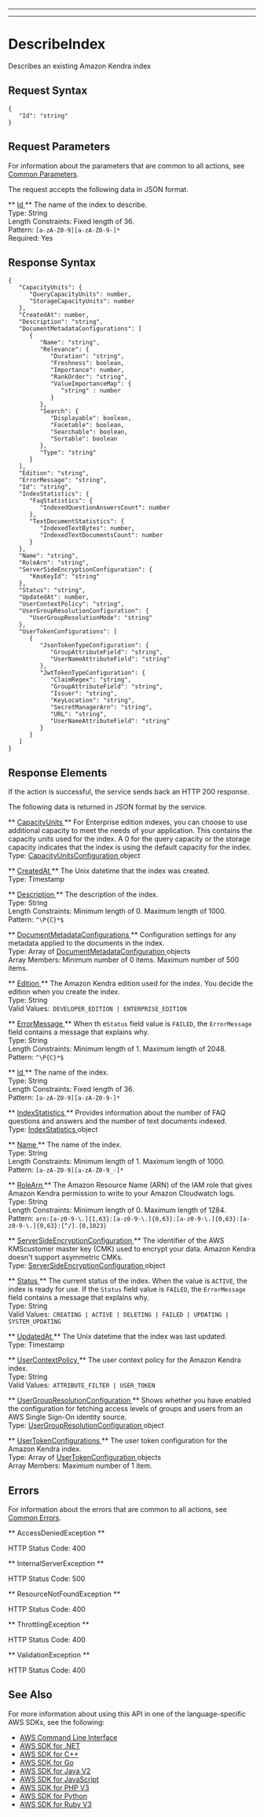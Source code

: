--------

--------

# DescribeIndex<a name="API_DescribeIndex"></a>

Describes an existing Amazon Kendra index

## Request Syntax<a name="API_DescribeIndex_RequestSyntax"></a>

```
{
   "Id": "string"
}
```

## Request Parameters<a name="API_DescribeIndex_RequestParameters"></a>

For information about the parameters that are common to all actions, see [Common Parameters](CommonParameters.md)\.

The request accepts the following data in JSON format\.

 ** [ Id ](#API_DescribeIndex_RequestSyntax) **   <a name="Kendra-DescribeIndex-request-Id"></a>
The name of the index to describe\.  
Type: String  
Length Constraints: Fixed length of 36\.  
Pattern: `[a-zA-Z0-9][a-zA-Z0-9-]*`   
Required: Yes

## Response Syntax<a name="API_DescribeIndex_ResponseSyntax"></a>

```
{
   "CapacityUnits": { 
      "QueryCapacityUnits": number,
      "StorageCapacityUnits": number
   },
   "CreatedAt": number,
   "Description": "string",
   "DocumentMetadataConfigurations": [ 
      { 
         "Name": "string",
         "Relevance": { 
            "Duration": "string",
            "Freshness": boolean,
            "Importance": number,
            "RankOrder": "string",
            "ValueImportanceMap": { 
               "string" : number 
            }
         },
         "Search": { 
            "Displayable": boolean,
            "Facetable": boolean,
            "Searchable": boolean,
            "Sortable": boolean
         },
         "Type": "string"
      }
   ],
   "Edition": "string",
   "ErrorMessage": "string",
   "Id": "string",
   "IndexStatistics": { 
      "FaqStatistics": { 
         "IndexedQuestionAnswersCount": number
      },
      "TextDocumentStatistics": { 
         "IndexedTextBytes": number,
         "IndexedTextDocumentsCount": number
      }
   },
   "Name": "string",
   "RoleArn": "string",
   "ServerSideEncryptionConfiguration": { 
      "KmsKeyId": "string"
   },
   "Status": "string",
   "UpdatedAt": number,
   "UserContextPolicy": "string",
   "UserGroupResolutionConfiguration": { 
      "UserGroupResolutionMode": "string"
   },
   "UserTokenConfigurations": [ 
      { 
         "JsonTokenTypeConfiguration": { 
            "GroupAttributeField": "string",
            "UserNameAttributeField": "string"
         },
         "JwtTokenTypeConfiguration": { 
            "ClaimRegex": "string",
            "GroupAttributeField": "string",
            "Issuer": "string",
            "KeyLocation": "string",
            "SecretManagerArn": "string",
            "URL": "string",
            "UserNameAttributeField": "string"
         }
      }
   ]
}
```

## Response Elements<a name="API_DescribeIndex_ResponseElements"></a>

If the action is successful, the service sends back an HTTP 200 response\.

The following data is returned in JSON format by the service\.

 ** [ CapacityUnits ](#API_DescribeIndex_ResponseSyntax) **   <a name="Kendra-DescribeIndex-response-CapacityUnits"></a>
For Enterprise edition indexes, you can choose to use additional capacity to meet the needs of your application\. This contains the capacity units used for the index\. A 0 for the query capacity or the storage capacity indicates that the index is using the default capacity for the index\.  
Type: [ CapacityUnitsConfiguration ](API_CapacityUnitsConfiguration.md) object

 ** [ CreatedAt ](#API_DescribeIndex_ResponseSyntax) **   <a name="Kendra-DescribeIndex-response-CreatedAt"></a>
The Unix datetime that the index was created\.  
Type: Timestamp

 ** [ Description ](#API_DescribeIndex_ResponseSyntax) **   <a name="Kendra-DescribeIndex-response-Description"></a>
The description of the index\.  
Type: String  
Length Constraints: Minimum length of 0\. Maximum length of 1000\.  
Pattern: `^\P{C}*$` 

 ** [ DocumentMetadataConfigurations ](#API_DescribeIndex_ResponseSyntax) **   <a name="Kendra-DescribeIndex-response-DocumentMetadataConfigurations"></a>
Configuration settings for any metadata applied to the documents in the index\.  
Type: Array of [ DocumentMetadataConfiguration ](API_DocumentMetadataConfiguration.md) objects  
Array Members: Minimum number of 0 items\. Maximum number of 500 items\.

 ** [ Edition ](#API_DescribeIndex_ResponseSyntax) **   <a name="Kendra-DescribeIndex-response-Edition"></a>
The Amazon Kendra edition used for the index\. You decide the edition when you create the index\.  
Type: String  
Valid Values:` DEVELOPER_EDITION | ENTERPRISE_EDITION` 

 ** [ ErrorMessage ](#API_DescribeIndex_ResponseSyntax) **   <a name="Kendra-DescribeIndex-response-ErrorMessage"></a>
When th e`Status` field value is `FAILED`, the `ErrorMessage` field contains a message that explains why\.  
Type: String  
Length Constraints: Minimum length of 1\. Maximum length of 2048\.  
Pattern: `^\P{C}*$` 

 ** [ Id ](#API_DescribeIndex_ResponseSyntax) **   <a name="Kendra-DescribeIndex-response-Id"></a>
The name of the index\.  
Type: String  
Length Constraints: Fixed length of 36\.  
Pattern: `[a-zA-Z0-9][a-zA-Z0-9-]*` 

 ** [ IndexStatistics ](#API_DescribeIndex_ResponseSyntax) **   <a name="Kendra-DescribeIndex-response-IndexStatistics"></a>
Provides information about the number of FAQ questions and answers and the number of text documents indexed\.  
Type: [ IndexStatistics ](API_IndexStatistics.md) object

 ** [ Name ](#API_DescribeIndex_ResponseSyntax) **   <a name="Kendra-DescribeIndex-response-Name"></a>
The name of the index\.  
Type: String  
Length Constraints: Minimum length of 1\. Maximum length of 1000\.  
Pattern: `[a-zA-Z0-9][a-zA-Z0-9_-]*` 

 ** [ RoleArn ](#API_DescribeIndex_ResponseSyntax) **   <a name="Kendra-DescribeIndex-response-RoleArn"></a>
The Amazon Resource Name \(ARN\) of the IAM role that gives Amazon Kendra permission to write to your Amazon Cloudwatch logs\.  
Type: String  
Length Constraints: Minimum length of 0\. Maximum length of 1284\.  
Pattern: `arn:[a-z0-9-\.]{1,63}:[a-z0-9-\.]{0,63}:[a-z0-9-\.]{0,63}:[a-z0-9-\.]{0,63}:[^/].{0,1023}` 

 ** [ ServerSideEncryptionConfiguration ](#API_DescribeIndex_ResponseSyntax) **   <a name="Kendra-DescribeIndex-response-ServerSideEncryptionConfiguration"></a>
The identifier of the AWS KMScustomer master key \(CMK\) used to encrypt your data\. Amazon Kendra doesn't support asymmetric CMKs\.  
Type: [ ServerSideEncryptionConfiguration ](API_ServerSideEncryptionConfiguration.md) object

 ** [ Status ](#API_DescribeIndex_ResponseSyntax) **   <a name="Kendra-DescribeIndex-response-Status"></a>
The current status of the index\. When the value is `ACTIVE`, the index is ready for use\. If the `Status` field value is `FAILED`, the `ErrorMessage` field contains a message that explains why\.  
Type: String  
Valid Values:` CREATING | ACTIVE | DELETING | FAILED | UPDATING | SYSTEM_UPDATING` 

 ** [ UpdatedAt ](#API_DescribeIndex_ResponseSyntax) **   <a name="Kendra-DescribeIndex-response-UpdatedAt"></a>
The Unix datetime that the index was last updated\.  
Type: Timestamp

 ** [ UserContextPolicy ](#API_DescribeIndex_ResponseSyntax) **   <a name="Kendra-DescribeIndex-response-UserContextPolicy"></a>
The user context policy for the Amazon Kendra index\.  
Type: String  
Valid Values:` ATTRIBUTE_FILTER | USER_TOKEN` 

 ** [ UserGroupResolutionConfiguration ](#API_DescribeIndex_ResponseSyntax) **   <a name="Kendra-DescribeIndex-response-UserGroupResolutionConfiguration"></a>
Shows whether you have enabled the configuration for fetching access levels of groups and users from an AWS Single Sign\-On identity source\.  
Type: [ UserGroupResolutionConfiguration ](API_UserGroupResolutionConfiguration.md) object

 ** [ UserTokenConfigurations ](#API_DescribeIndex_ResponseSyntax) **   <a name="Kendra-DescribeIndex-response-UserTokenConfigurations"></a>
The user token configuration for the Amazon Kendra index\.  
Type: Array of [ UserTokenConfiguration ](API_UserTokenConfiguration.md) objects  
Array Members: Maximum number of 1 item\.

## Errors<a name="API_DescribeIndex_Errors"></a>

For information about the errors that are common to all actions, see [Common Errors](CommonErrors.md)\.

 ** AccessDeniedException **   
  
HTTP Status Code: 400

 ** InternalServerException **   
  
HTTP Status Code: 500

 ** ResourceNotFoundException **   
  
HTTP Status Code: 400

 ** ThrottlingException **   
  
HTTP Status Code: 400

 ** ValidationException **   
  
HTTP Status Code: 400

## See Also<a name="API_DescribeIndex_SeeAlso"></a>

For more information about using this API in one of the language\-specific AWS SDKs, see the following:
+  [ AWS Command Line Interface](https://docs.aws.amazon.com/goto/aws-cli/kendra-2019-02-03/DescribeIndex) 
+  [ AWS SDK for \.NET](https://docs.aws.amazon.com/goto/DotNetSDKV3/kendra-2019-02-03/DescribeIndex) 
+  [ AWS SDK for C\+\+](https://docs.aws.amazon.com/goto/SdkForCpp/kendra-2019-02-03/DescribeIndex) 
+  [ AWS SDK for Go](https://docs.aws.amazon.com/goto/SdkForGoV1/kendra-2019-02-03/DescribeIndex) 
+  [ AWS SDK for Java V2](https://docs.aws.amazon.com/goto/SdkForJavaV2/kendra-2019-02-03/DescribeIndex) 
+  [ AWS SDK for JavaScript](https://docs.aws.amazon.com/goto/AWSJavaScriptSDK/kendra-2019-02-03/DescribeIndex) 
+  [ AWS SDK for PHP V3](https://docs.aws.amazon.com/goto/SdkForPHPV3/kendra-2019-02-03/DescribeIndex) 
+  [ AWS SDK for Python](https://docs.aws.amazon.com/goto/boto3/kendra-2019-02-03/DescribeIndex) 
+  [ AWS SDK for Ruby V3](https://docs.aws.amazon.com/goto/SdkForRubyV3/kendra-2019-02-03/DescribeIndex) 